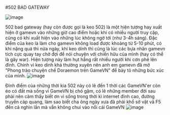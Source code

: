 #502 BAD GATEWAY

![image](http://gamevn.com/attachments/upload_2020-5-19_21-48-25.png)


502 bad gateway (hay còn được gọi là keo 502) là một hiện tượng hay xuất hiện ở gamevn vào những giờ cao điểm hoặc khi có nhiều người truy cập, cũng có khi xuất hiện vào những lúc không ngờ tới (như 3-4h sáng). Đặc điểm của keo là làm cho gamevn không load được khoảng từ 5-10 phút, có khi nặng quá thì nửa ngày, khi keo dính thì cũng là lúc các bựa nhân gamevn tích cực quay tay chờ đợi để nói chuyện với chiến hữu của mình (hay có thể là gây war). Hiện tượng này làm hụt hẫng rất nhiều người khi cơn phê lên đỉnh. Chính vì keo dính khá thường xuyên nên anh em gamevn đã mở "Phong trào chuyện chế Doraemon trên GameVN" để bày tỏ những bức xúc của mình.
![image](http://gamevn.com/attachments/upload_2020-5-19_21-58-5.png
)


Đỉnh điểm của những thời kia 502 này có lẽ đến 1 thời các GameVN'er còn éo có đất mà sống vì GameVN bị chó gặm, có lẽ những member đời sau phải nên cảm thấy biết ơn vì sống trong thời kì internet đỉnh cao, đường truyền cáp quang, làm sao biết cha ông ngày xưa đã phải khổ sở vật vã F5 đến cả nghìn lần mà vẫn không chui vào nổi cái GameVN
![image](http://gamevn.com/attachments/upload_2020-5-19_21-58-5.png)

